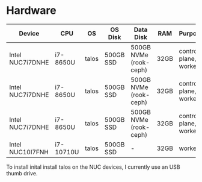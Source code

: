 # Hardware

<!-- This section provides detailed information about the system's hardware. -->

| Device           | CPU       | OS    | OS Disk   | Data Disk              | RAM  | Purpose               |
| ---------------- | --------- | ----- | --------- | ---------------------- | ---- | --------------------- |
| Intel NUC7i7DNHE | i7-8650U  | talos | 500GB SSD | 500GB NVMe (rook-ceph) | 32GB | control-plane, worker |
| Intel NUC7i7DNHE | i7-8650U  | talos | 500GB SSD | 500GB NVMe (rook-ceph) | 32GB | control-plane, worker |
| Intel NUC7i7DNHE | i7-8650U  | talos | 500GB SSD | 500GB NVMe (rook-ceph) | 32GB | control-plane, worker |
| Intel NUC10I7FNH | i7-10710U | talos | 500GB SSD | -                      | 32GB | worker                |

To install inital install talos on the NUC devices, I currently use an USB thumb drive.

